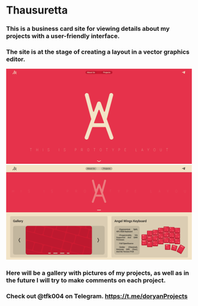 # Thausuretta
### This is a business card site for viewing details about my projects with a user-friendly interface.

### The site is at the stage of creating a layout in a vector graphics editor.

![photo](/layout/1.png)
![photo](/layout/2.png)

### Here will be a gallery with pictures of my projects, as well as in the future I will try to make comments on each project.

### Check out @tfk004 on Telegram. https://t.me/doryanProjects
